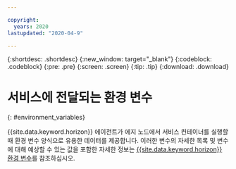 ```yaml
---

copyright:
  years: 2020
lastupdated: "2020-04-9"

---
```


{:shortdesc: .shortdesc}
{:new_window: target="_blank"}
{:codeblock: .codeblock}
{:pre: .pre}
{:screen: .screen}
{:tip: .tip}
{:download: .download}

# 서비스에 전달되는 환경 변수
{: #environment_variables}

{{site.data.keyword.horizon}} 에이전트가 에지 노드에서 서비스 컨테이너를 실행할 때 환경 변수 양식으로 유용한 데이터를 제공합니다. 이러한 변수의 자세한 목록 및 변수에 대해 예상할 수 있는 값을 포함한 자세한 정보는 [{{site.data.keyword.horizon}} 환경 변수](https://github.com/open-horizon/anax/blob/master/docs/managed_workloads.md)를 참조하십시오.
